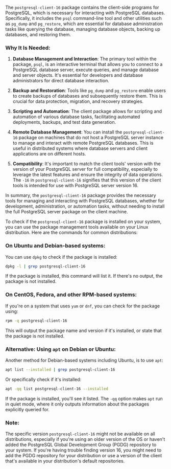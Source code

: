 The `postgresql-client-16` package contains the client-side programs for PostgreSQL, which is necessary for interacting with PostgreSQL databases. Specifically, it includes the `psql` command-line tool and other utilities such as `pg_dump` and `pg_restore`, which are essential for database administration tasks like querying the database, managing database objects, backing up databases, and restoring them.

### Why It Is Needed:

1. **Database Management and Interaction**: The primary tool within the package, `psql`, is an interactive terminal that allows you to connect to a PostgreSQL database server, execute queries, and manage database and server objects. It's essential for developers and database administrators for direct database interaction.

2. **Backup and Restoration**: Tools like `pg_dump` and `pg_restore` enable users to create backups of databases and subsequently restore them. This is crucial for data protection, migration, and recovery strategies.

3. **Scripting and Automation**: The client package allows for scripting and automation of various database tasks, facilitating automated deployments, backups, and test data generation.

4. **Remote Database Management**: You can install the `postgresql-client-16` package on machines that do not host a PostgreSQL server instance to manage and interact with remote PostgreSQL databases. This is useful in distributed systems where database servers and client applications are on different hosts.

5. **Compatibility**: It's important to match the client tools' version with the version of your PostgreSQL server for full compatibility, especially to leverage the latest features and ensure the integrity of data operations. The `-16` in `postgresql-client-16` signifies that this version of the client tools is intended for use with PostgreSQL server version 16.

In summary, the `postgresql-client-16` package provides the necessary tools for managing and interacting with PostgreSQL databases, whether for development, administration, or automation tasks, without needing to install the full PostgreSQL server package on the client machine.

To check if the `postgresql-client-16` package is installed on your system, you can use the package management tools available on your Linux distribution. Here are the commands for common distributions:

### On Ubuntu and Debian-based systems:

You can use `dpkg` to check if the package is installed:

```bash
dpkg -l | grep postgresql-client-16
```

If the package is installed, this command will list it. If there's no output, the package is not installed.

### On CentOS, Fedora, and other RPM-based systems:

If you're on a system that uses `yum` or `dnf`, you can check for the package using:

```bash
rpm -q postgresql-client-16
```

This will output the package name and version if it's installed, or state that the package is not installed.

### Alternative: Using `apt` on Debian or Ubuntu:

Another method for Debian-based systems including Ubuntu, is to use `apt`:

```bash
apt list --installed | grep postgresql-client-16
```

Or specifically check if it's installed:

```bash
apt -qq list postgresql-client-16 --installed
```

If the package is installed, you'll see it listed. The `-qq` option makes `apt` run in quiet mode, where it only outputs information about the packages explicitly queried for.

### Note:

The specific version `postgresql-client-16` might not be available on all distributions, especially if you're using an older version of the OS or haven't added the PostgreSQL Global Development Group (PGDG) repository to your system. If you're having trouble finding version 16, you might need to add the PGDG repository for your distribution or use a version of the client that's available in your distribution's default repositories.
